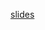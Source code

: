 [slides](https://github.com/lillianone02/NTHU-CS-ComputerArchitecture/blob/main/final_project/Final_project_Notice.pdf)

